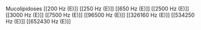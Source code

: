 Mucolipidoses
[[200 Hz (E)]]
[[250 Hz (E)]]
[[650 Hz (E)]]
[[2500 Hz (E)]]
[[3000 Hz (E)]]
[[7500 Hz (E)]]
[[96500 Hz (E)]]
[[326160 Hz (E)]]
[[534250 Hz (E)]]
[[652430 Hz (E)]]